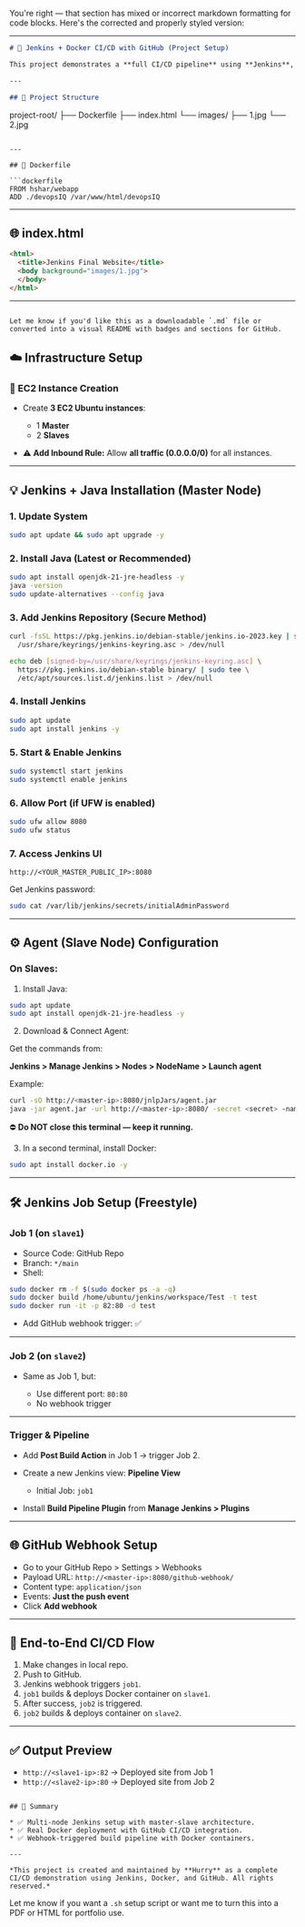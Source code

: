 You're right — that section has mixed or incorrect markdown formatting for code blocks. Here's the corrected and properly styled version:

---

```markdown
# 🚀 Jenkins + Docker CI/CD with GitHub (Project Setup)

This project demonstrates a **full CI/CD pipeline** using **Jenkins**, **Docker**, and **GitHub** on **AWS EC2 Instances**, including **multi-node (Master-Slaves) configuration**, **Docker deployment**, and **webhooks**.

---

## 📁 Project Structure

```

project-root/
├── Dockerfile
├── index.html
└── images/
├── 1.jpg
└── 2.jpg

````

---

## 🐳 Dockerfile

```dockerfile
FROM hshar/webapp
ADD ./devopsIQ /var/www/html/devopsIQ
````

---

## 🌐 index.html

```html
<html>
  <title>Jenkins Final Website</title>
  <body background="images/1.jpg">
  </body>
</html>
```

---

```

Let me know if you'd like this as a downloadable `.md` file or converted into a visual README with badges and sections for GitHub.
```


## ☁️ Infrastructure Setup

### 🔧 EC2 Instance Creation

* Create **3 EC2 Ubuntu instances**:

  * 1 **Master**
  * 2 **Slaves**
* ⚠️ **Add Inbound Rule:** Allow **all traffic (0.0.0.0/0)** for all instances.

---

## 💡 Jenkins + Java Installation (Master Node)

### 1. Update System

```bash
sudo apt update && sudo apt upgrade -y
```

### 2. Install Java (Latest or Recommended)

```bash
sudo apt install openjdk-21-jre-headless -y
java -version
sudo update-alternatives --config java
```

### 3. Add Jenkins Repository (Secure Method)

```bash
curl -fsSL https://pkg.jenkins.io/debian-stable/jenkins.io-2023.key | sudo tee \
  /usr/share/keyrings/jenkins-keyring.asc > /dev/null

echo deb [signed-by=/usr/share/keyrings/jenkins-keyring.asc] \
  https://pkg.jenkins.io/debian-stable binary/ | sudo tee \
  /etc/apt/sources.list.d/jenkins.list > /dev/null
```

### 4. Install Jenkins

```bash
sudo apt update
sudo apt install jenkins -y
```

### 5. Start & Enable Jenkins

```bash
sudo systemctl start jenkins
sudo systemctl enable jenkins
```

### 6. Allow Port (if UFW is enabled)

```bash
sudo ufw allow 8080
sudo ufw status
```

### 7. Access Jenkins UI

```text
http://<YOUR_MASTER_PUBLIC_IP>:8080
```

Get Jenkins password:

```bash
sudo cat /var/lib/jenkins/secrets/initialAdminPassword
```

---

## ⚙️ Agent (Slave Node) Configuration

### On Slaves:

1. Install Java:

```bash
sudo apt update
sudo apt install openjdk-21-jre-headless -y
```

2. Download & Connect Agent:

Get the commands from:

**Jenkins > Manage Jenkins > Nodes > NodeName > Launch agent**

Example:

```bash
curl -sO http://<master-ip>:8080/jnlpJars/agent.jar
java -jar agent.jar -url http://<master-ip>:8080/ -secret <secret> -name slaveX -webSocket -workDir "/home/ubuntu/jenkins"
```

⛔ **Do NOT close this terminal — keep it running.**

3. In a second terminal, install Docker:

```bash
sudo apt install docker.io -y
```

---

## 🛠 Jenkins Job Setup (Freestyle)

### Job 1 (on `slave1`)

* Source Code: GitHub Repo
* Branch: `*/main`
* Shell:

```bash
sudo docker rm -f $(sudo docker ps -a -q)
sudo docker build /home/ubuntu/jenkins/workspace/Test -t test
sudo docker run -it -p 82:80 -d test
```

* Add GitHub webhook trigger: ✅

---

### Job 2 (on `slave2`)

* Same as Job 1, but:

  * Use different port: `80:80`
  * No webhook trigger

---

### Trigger & Pipeline

* Add **Post Build Action** in Job 1 → trigger Job 2.
* Create a new Jenkins view: **Pipeline View**

  * Initial Job: `job1`
* Install **Build Pipeline Plugin** from **Manage Jenkins > Plugins**

---

## 🌐 GitHub Webhook Setup

* Go to your GitHub Repo > Settings > Webhooks
* Payload URL: `http://<master-ip>:8080/github-webhook/`
* Content type: `application/json`
* Events: **Just the push event**
* Click **Add webhook**

---

## 🔁 End-to-End CI/CD Flow

1. Make changes in local repo.
2. Push to GitHub.
3. Jenkins webhook triggers `job1`.
4. `job1` builds & deploys Docker container on `slave1`.
5. After success, `job2` is triggered.
6. `job2` builds & deploys container on `slave2`.

---

## ✅ Output Preview

* `http://<slave1-ip>:82` → Deployed site from Job 1
* `http://<slave2-ip>:80` → Deployed site from Job 2

```

## 🧠 Summary

* ✅ Multi-node Jenkins setup with master-slave architecture.
* ✅ Real Docker deployment with GitHub CI/CD integration.
* ✅ Webhook-triggered build pipeline with Docker containers.

---

*This project is created and maintained by **Hurry** as a complete CI/CD demonstration using Jenkins, Docker, and GitHub. All rights reserved.*

```

Let me know if you want a `.sh` setup script or want me to turn this into a PDF or HTML for portfolio use.
```
